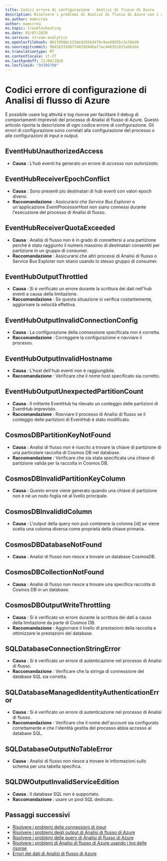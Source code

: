 ```yaml
---
title: Codici errore di configurazione - Analisi di flusso di Azure
description: Risolvere i problemi di Analisi di flusso di Azure con i codici errore di configurazione.
ms.author: mamccrea
author: mamccrea
ms.topic: troubleshooting
ms.date: 05/07/2020
ms.service: stream-analytics
ms.openlocfilehash: 80179506c133de92b56d476c9aa99d55c3e3bbd9
ms.sourcegitcommit: 96918333d87f4029d4d6af7ac44635c833abb3da
ms.translationtype: MT
ms.contentlocale: it-IT
ms.lasthandoff: 11/04/2020
ms.locfileid: "93305798"
---
```

# <a name="azure-stream-analytics-configuration-error-codes"></a>Codici errore di configurazione di Analisi di flusso di Azure

È possibile usare log attività e log risorse per facilitare il debug di comportamenti imprevisti del processo di Analisi di flusso di Azure. Questo articolo riporta la descrizione di ogni codice errore di configurazione. Gli errori di configurazione sono correlati alla configurazione del processo o alle configurazioni di input e output.

## <a name="eventhubunauthorizedaccess"></a>EventHubUnauthorizedAccess

* **Causa** : L'hub eventi ha generato un errore di *accesso non autorizzato*.

## <a name="eventhubreceiverepochconflict"></a>EventHubReceiverEpochConflict

* **Causa** : Sono presenti più destinatari di hub eventi con valori epoch diversi.
* **Raccomandazione** : Assicurarsi che *Service Bus Explorer* o un'applicazione *EventProcessorHost* non siano connessi durante l'esecuzione del processo di Analisi di flusso.

## <a name="eventhubreceiverquotaexceeded"></a>EventHubReceiverQuotaExceeded

* **Causa** : Analisi di flusso non è in grado di connettersi a una partizione perché è stato raggiunto il numero massimo di destinatari consentiti per partizione in un gruppo di consumer.
* **Raccomandazione** : Assicurarsi che altri processi di Analisi di flusso o Service Bus Explorer non stiano usando lo stesso gruppo di consumer.

## <a name="eventhuboutputthrottled"></a>EventHubOutputThrottled

* **Causa** : Si è verificato un errore durante la scrittura dei dati nell'hub eventi a causa della limitazione.
* **Raccomandazione** : Se questa situazione si verifica costantemente, aggiornare la velocità effettiva.

## <a name="eventhuboutputinvalidconnectionconfig"></a>EventHubOutputInvalidConnectionConfig

* **Causa** : La configurazione della connessione specificata non è corretta.
* **Raccomandazione** : Correggere la configurazione e riavviare il processo.

## <a name="eventhuboutputinvalidhostname"></a>EventHubOutputInvalidHostname

* **Causa** : L'host dell'hub eventi non è raggiungibile.
* **Raccomandazione** : Verificare che il nome host specificato sia corretto.

## <a name="eventhuboutputunexpectedpartitioncount"></a>EventHubOutputUnexpectedPartitionCount

* **Causa** : Il mittente EventHub ha rilevato un conteggio delle partizioni di EventHub imprevisto.
* **Raccomandazione** : Riavviare il processo di Analisi di flusso se il conteggio delle partizioni di EventHub è stato modificato.

## <a name="cosmosdbpartitionkeynotfound"></a>CosmosDBPartitionKeyNotFound

* **Causa** : Analisi di flusso non è riuscito a trovare la chiave di partizione di una particolare raccolta di Cosmos DB nel database.
* **Raccomandazione** : Verificare che sia stata specificata una chiave di partizione valida per la raccolta in Cosmos DB.

## <a name="cosmosdbinvalidpartitionkeycolumn"></a>CosmosDBInvalidPartitionKeyColumn

* **Causa** : Questo errore viene generato quando una chiave di partizione non è né un nodo foglia né al livello principale.

## <a name="cosmosdbinvalididcolumn"></a>CosmosDBInvalidIdColumn

* **Causa** : L'output della query non può contenere la colonna \[id] se viene scelta una colonna diversa come proprietà della chiave primaria.

## <a name="cosmosdbdatabasenotfound"></a>CosmosDBDatabaseNotFound

* **Causa** : Analisi di flusso non riesce a trovare un database CosmosDB.

## <a name="cosmosdbcollectionnotfound"></a>CosmosDBCollectionNotFound

* **Causa** : Analisi di flusso non riesce a trovare una specifica raccolta di Cosmos DB in un database.

## <a name="cosmosdboutputwritethrottling"></a>CosmosDBOutputWriteThrottling

* **Causa** : Si è verificato un errore durante la scrittura dei dati a causa della limitazione da parte di Cosmos DB.
* **Raccomandazione** : Aggiornare il livello di prestazioni della raccolta e ottimizzare le prestazioni del database.

## <a name="sqldatabaseconnectionstringerror"></a>SQLDatabaseConnectionStringError

* **Causa** : Si è verificato un errore di autenticazione nel processo di Analisi di flusso.
* **Raccomandazione** : Verificare che la stringa di connessione del database SQL sia corretta.

## <a name="sqldatabasemanagedidentityauthenticationerror"></a>SQLDatabaseManagedIdentityAuthenticationError

* **Causa** : Si è verificato un errore di autenticazione nel processo di Analisi di flusso. 
* **Raccomandazione** : Verificare che il nome dell'account sia configurato correttamente e che l'identità gestita del processo abbia accesso al database SQL.

## <a name="sqldatabaseoutputnotableerror"></a>SQLDatabaseOutputNoTableError

* **Causa** : Analisi di flusso non riesce a trovare le informazioni sullo schema per una tabella specifica.

## <a name="sqldwoutputinvalidserviceedition"></a>SQLDWOutputInvalidServiceEdition

* **Causa** : Il database SQL non è supportato.
* **Raccomandazione** : usare un pool SQL dedicato.

## <a name="next-steps"></a>Passaggi successivi

* [Risolvere i problemi delle connessioni di input](stream-analytics-troubleshoot-input.md)
* [Risolvere i problemi degli output di Analisi di flusso di Azure](stream-analytics-troubleshoot-output.md)
* [Risolvere i problemi delle query di Analisi di flusso di Azure](stream-analytics-troubleshoot-query.md)
* [Risolvere i problemi di Analisi di flusso di Azure usando i log delle risorse](stream-analytics-job-diagnostic-logs.md)
* [Errori dei dati di Analisi di flusso di Azure](data-errors.md)
